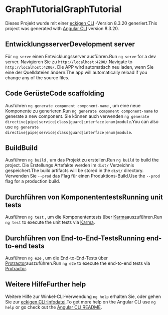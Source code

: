 # <a name="graphtutorial"></a><span data-ttu-id="3f520-101">GraphTutorial</span><span class="sxs-lookup"><span data-stu-id="3f520-101">GraphTutorial</span></span>

<span data-ttu-id="3f520-102">Dieses Projekt wurde mit einer [eckigen CLI](https://github.com/angular/angular-cli) -Version 8.3.20 generiert.</span><span class="sxs-lookup"><span data-stu-id="3f520-102">This project was generated with [Angular CLI](https://github.com/angular/angular-cli) version 8.3.20.</span></span>

## <a name="development-server"></a><span data-ttu-id="3f520-103">Entwicklungsserver</span><span class="sxs-lookup"><span data-stu-id="3f520-103">Development server</span></span>

<span data-ttu-id="3f520-104">Für `ng serve` einen Entwicklungsserver ausführen.</span><span class="sxs-lookup"><span data-stu-id="3f520-104">Run `ng serve` for a dev server.</span></span> <span data-ttu-id="3f520-105">Navigieren Sie zu `http://localhost:4200/`.</span><span class="sxs-lookup"><span data-stu-id="3f520-105">Navigate to `http://localhost:4200/`.</span></span> <span data-ttu-id="3f520-106">Die APP wird automatisch neu laden, wenn Sie eine der Quelldateien ändern.</span><span class="sxs-lookup"><span data-stu-id="3f520-106">The app will automatically reload if you change any of the source files.</span></span>

## <a name="code-scaffolding"></a><span data-ttu-id="3f520-107">Code Gerüste</span><span class="sxs-lookup"><span data-stu-id="3f520-107">Code scaffolding</span></span>

<span data-ttu-id="3f520-108">Ausführen `ng generate component component-name` , um eine neue Komponente zu generieren.</span><span class="sxs-lookup"><span data-stu-id="3f520-108">Run `ng generate component component-name` to generate a new component.</span></span> <span data-ttu-id="3f520-109">Sie können auch verwenden `ng generate directive|pipe|service|class|guard|interface|enum|module`.</span><span class="sxs-lookup"><span data-stu-id="3f520-109">You can also use `ng generate directive|pipe|service|class|guard|interface|enum|module`.</span></span>

## <a name="build"></a><span data-ttu-id="3f520-110">Build</span><span class="sxs-lookup"><span data-stu-id="3f520-110">Build</span></span>

<span data-ttu-id="3f520-111">Ausführen `ng build` , um das Projekt zu erstellen.</span><span class="sxs-lookup"><span data-stu-id="3f520-111">Run `ng build` to build the project.</span></span> <span data-ttu-id="3f520-112">Die Erstellungs Artefakte werden im `dist/` Verzeichnis gespeichert.</span><span class="sxs-lookup"><span data-stu-id="3f520-112">The build artifacts will be stored in the `dist/` directory.</span></span> <span data-ttu-id="3f520-113">Verwenden Sie `--prod` das Flag für einen Produktions-Build.</span><span class="sxs-lookup"><span data-stu-id="3f520-113">Use the `--prod` flag for a production build.</span></span>

## <a name="running-unit-tests"></a><span data-ttu-id="3f520-114">Durchführen von Komponententests</span><span class="sxs-lookup"><span data-stu-id="3f520-114">Running unit tests</span></span>

<span data-ttu-id="3f520-115">Ausführen `ng test` , um die Komponententests über [Karma](https://karma-runner.github.io)auszuführen.</span><span class="sxs-lookup"><span data-stu-id="3f520-115">Run `ng test` to execute the unit tests via [Karma](https://karma-runner.github.io).</span></span>

## <a name="running-end-to-end-tests"></a><span data-ttu-id="3f520-116">Durchführen von End-to-End-Tests</span><span class="sxs-lookup"><span data-stu-id="3f520-116">Running end-to-end tests</span></span>

<span data-ttu-id="3f520-117">Ausführen `ng e2e` , um die End-to-End-Tests über [Protractor](http://www.protractortest.org/)auszuführen.</span><span class="sxs-lookup"><span data-stu-id="3f520-117">Run `ng e2e` to execute the end-to-end tests via [Protractor](http://www.protractortest.org/).</span></span>

## <a name="further-help"></a><span data-ttu-id="3f520-118">Weitere Hilfe</span><span class="sxs-lookup"><span data-stu-id="3f520-118">Further help</span></span>

<span data-ttu-id="3f520-119">Weitere Hilfe zur Winkel-CLI-Verwendung `ng help` erhalten Sie, oder gehen Sie zur [eckigen CLI-Infodatei](https://github.com/angular/angular-cli/blob/master/README.md).</span><span class="sxs-lookup"><span data-stu-id="3f520-119">To get more help on the Angular CLI use `ng help` or go check out the [Angular CLI README](https://github.com/angular/angular-cli/blob/master/README.md).</span></span>
